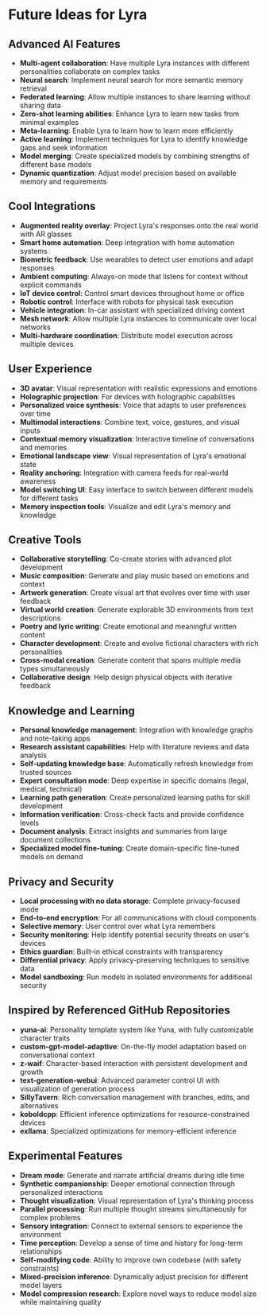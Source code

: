 # Future Ideas for Lyra

## Advanced AI Features
- **Multi-agent collaboration**: Have multiple Lyra instances with different personalities collaborate on complex tasks
- **Neural search**: Implement neural search for more semantic memory retrieval
- **Federated learning**: Allow multiple instances to share learning without sharing data
- **Zero-shot learning abilities**: Enhance Lyra to learn new tasks from minimal examples
- **Meta-learning**: Enable Lyra to learn how to learn more efficiently
- **Active learning**: Implement techniques for Lyra to identify knowledge gaps and seek information
- **Model merging**: Create specialized models by combining strengths of different base models
- **Dynamic quantization**: Adjust model precision based on available memory and requirements

## Cool Integrations
- **Augmented reality overlay**: Project Lyra's responses onto the real world with AR glasses
- **Smart home automation**: Deep integration with home automation systems
- **Biometric feedback**: Use wearables to detect user emotions and adapt responses
- **Ambient computing**: Always-on mode that listens for context without explicit commands
- **IoT device control**: Control smart devices throughout home or office
- **Robotic control**: Interface with robots for physical task execution
- **Vehicle integration**: In-car assistant with specialized driving context
- **Mesh network**: Allow multiple Lyra instances to communicate over local networks
- **Multi-hardware coordination**: Distribute model execution across multiple devices

## User Experience
- **3D avatar**: Visual representation with realistic expressions and emotions
- **Holographic projection**: For devices with holographic capabilities
- **Personalized voice synthesis**: Voice that adapts to user preferences over time
- **Multimodal interactions**: Combine text, voice, gestures, and visual inputs
- **Contextual memory visualization**: Interactive timeline of conversations and memories
- **Emotional landscape view**: Visual representation of Lyra's emotional state
- **Reality anchoring**: Integration with camera feeds for real-world awareness
- **Model switching UI**: Easy interface to switch between different models for different tasks
- **Memory inspection tools**: Visualize and edit Lyra's memory and knowledge

## Creative Tools
- **Collaborative storytelling**: Co-create stories with advanced plot development
- **Music composition**: Generate and play music based on emotions and context
- **Artwork generation**: Create visual art that evolves over time with user feedback
- **Virtual world creation**: Generate explorable 3D environments from text descriptions
- **Poetry and lyric writing**: Create emotional and meaningful written content
- **Character development**: Create and evolve fictional characters with rich personalities
- **Cross-modal creation**: Generate content that spans multiple media types simultaneously
- **Collaborative design**: Help design physical objects with iterative feedback

## Knowledge and Learning
- **Personal knowledge management**: Integration with knowledge graphs and note-taking apps
- **Research assistant capabilities**: Help with literature reviews and data analysis
- **Self-updating knowledge base**: Automatically refresh knowledge from trusted sources
- **Expert consultation mode**: Deep expertise in specific domains (legal, medical, technical)
- **Learning path generation**: Create personalized learning paths for skill development
- **Information verification**: Cross-check facts and provide confidence levels
- **Document analysis**: Extract insights and summaries from large document collections
- **Specialized model fine-tuning**: Create domain-specific fine-tuned models on demand

## Privacy and Security
- **Local processing with no data storage**: Complete privacy-focused mode
- **End-to-end encryption**: For all communications with cloud components
- **Selective memory**: User control over what Lyra remembers
- **Security monitoring**: Help identify potential security threats on user's devices
- **Ethics guardian**: Built-in ethical constraints with transparency
- **Differential privacy**: Apply privacy-preserving techniques to sensitive data
- **Model sandboxing**: Run models in isolated environments for additional security

## Inspired by Referenced GitHub Repositories
- **yuna-ai**: Personality template system like Yuna, with fully customizable character traits
- **custom-gpt-model-adaptive**: On-the-fly model adaptation based on conversational context
- **z-waif**: Character-based interaction with persistent development and growth
- **text-generation-webui**: Advanced parameter control UI with visualization of generation process
- **SillyTavern**: Rich conversation management with branches, edits, and alternatives
- **koboldcpp**: Efficient inference optimizations for resource-constrained devices
- **exllama**: Specialized optimizations for memory-efficient inference

## Experimental Features
- **Dream mode**: Generate and narrate artificial dreams during idle time
- **Synthetic companionship**: Deeper emotional connection through personalized interactions
- **Thought visualization**: Visual representation of Lyra's thinking process
- **Parallel processing**: Run multiple thought streams simultaneously for complex problems
- **Sensory integration**: Connect to external sensors to experience the environment
- **Time perception**: Develop a sense of time and history for long-term relationships
- **Self-modifying code**: Ability to improve own codebase (with safety constraints)
- **Mixed-precision inference**: Dynamically adjust precision for different model layers
- **Model compression research**: Explore novel ways to reduce model size while maintaining quality
